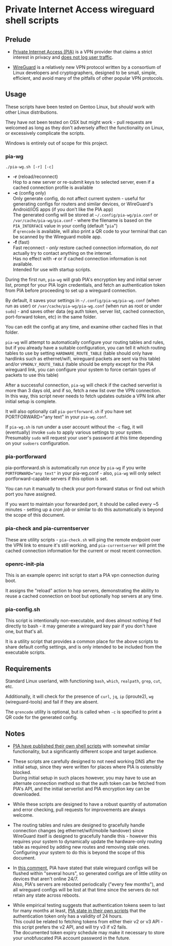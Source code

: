 # Private Internet Access wireguard shell scripts

## Prelude

* [Private Internet Access (PIA)](https://privateinternetaccess.com) is a VPN provider that claims a strict interest in privacy and [does not log user traffic](https://www.privateinternetaccess.com/helpdesk/kb/articles/do-you-log-3).

* [WireGuard](https://wireguard.com) is a relatively new VPN protocol written by a consortium of Linux developers and cryptographers, designed to be small, simple, efficient, and avoid many of the pitfalls of other popular VPN protocols.

## Usage

These scripts have been tested on Gentoo Linux, but _should_ work with other Linux distributions.

They have not been tested on OSX but might work - pull requests are welcomed as long as they don't adversely affect the functionality on Linux, or excessively complicate the scripts.

Windows is entirely out of scope for this project.

### pia-wg

`./pia-wg.sh [-r] [-c]`

* **-r** (reload/reconnect)<br>
Hop to a new server or re-submit keys to selected server, even if a cached connection profile is available
* **-c** (config only)<br>
Only generate config, do not affect current system - useful for generating configs for routers and similar devices, or WireGuard's Android/iOS apps (if you don't like the PIA app)<br>
The generated config will be stored at `~/.config/pia-wg/pia.conf` or `/var/cache/pia-wg/pia.conf` - where the filename is based on the `PIA_INTERFACE` value in your config (default "`pia`")<br>
if `qrencode` is available, will also print a QR code to your terminal that can be scanned by the Wireguard mobile app.
* **-f** (fast)<br>
Fast reconnect - _only_ restore cached connection information, do _not_ actually try to contact anything on the internet.<br>
Has no effect with **-r** or if cached connection information is not available.<br>
Intended for use with startup scripts.<br>

During the first run, `pia-wg` will grab PIA's encryption key and initial server list, prompt for your PIA login credentials, and fetch an authentication token from PIA before proceeding to set up a wireguard connection.

By default, it saves your settings in `~/.config/pia-wg/pia-wg.conf` (when run as user) or `/var/cache/pia-wg/pia-wg.conf` (when run as root or under `sudo`) - and saves other data (eg auth token, server list, cached connection, port-forward token, etc) in the same folder.

You can edit the config at any time, and examine other cached files in that folder.

`pia-wg` will attempt to automatically configure your routing tables and rules, but if you already have a suitable configuration, you can tell it which routing tables to use by setting `HARDWARE_ROUTE_TABLE` (table should only have hardlinks such as ethernet/wifi, wireguard packets are sent via this table) and/or `VPNONLY_ROUTE_TABLE` (table should be empty except for the PIA wireguard link, you can configure your system to force certain types of packets to use this table)

After a successful connection, `pia-wg` will check if the cached serverlist is more than 3 days old, and if so, fetch a new list over the VPN connection.<br>
In this way, this script never needs to fetch updates outside a VPN link after initial setup is complete.

It will also optionally call `pia-portforward.sh` if you have set PORTFORWARD="any text" in your `pia-wg.conf`.

If `pia-wg.sh` is run under a user account without the `-c` flag, it will (eventually) invoke `sudo` to apply various settings to your system.<br>
Presumably `sudo` will request your user's password at this time depending on your `sudoers` configuration.

### pia-portforward

pia-portforward.sh is automatically run _once_ by `pia-wg` if you write `PORTFORWARD="any text"` in your pia-wg.conf - also, `pia-wg` will only select portforward-capable servers if this option is set.

You can run it manually to check your port-forward status or find out which port you have assigned.

If you want to maintain your forwarded port, it should be called every ~5 minutes - setting up a _cron job_ or similar to do this automatically is beyond the scope of this document.

### pia-check and pia-currentserver

These are utility scripts - `pia-check.sh` will ping the remote endpoint over the VPN link to ensure it's still working, and `pia-currentserver` will print the cached connection information for the current or most recent connection.

### openrc-init-pia

This is an example openrc init script to start a PIA vpn connection during boot.

It assigns the "reload" action to hop servers, demonstrating the ability to reuse a cached connection on boot but optionally hop servers at any time.

### pia-config.sh

This script is intentionally non-executable, and does almost nothing if fed directly to bash - it may generate a wireguard key pair if you don't have one, but that's all.

It is a utility script that provides a common place for the above scripts to share default config settings, and is only intended to be included from the executable scripts.

## Requirements

Standard Linux userland, with functioning `bash`, `which`, `realpath`, `grep`, `cut`, etc.

Additionally, it will check for the presence of `curl`, `jq`, `ip` (iproute2), `wg` (wireguard-tools) and fail if they are absent.

The `qrencode` utility is optional, but is called when `-c` is specified to print a QR code for the generated config.

## Notes

* [PIA have published their own shell scripts](https://github.com/pia-foss/manual-connections) with somewhat similar functionality, but a significantly different scope and target audience.<br>

* These scripts are carefully designed to not need working DNS after the initial setup, since they were written for places where PIA is ostensibly blocked.<br>
During initial setup in such places however, you may have to use an alternate connection method so that the auth token can be fetched from PIA's API, and the initial serverlist and PIA encryption key can be downloaded.

* While these scripts are designed to have a robust quantity of automation and error checking, pull requests for improvements are always welcome.

* The routing tables and rules are designed to gracefully handle connection changes (eg ethernet/wifi/mobile handover) since WireGuard itself is designed to gracefully handle this - however this requires your system to dynamically update the hardware-only routing table as required by adding new routes and removing stale ones.<br>
Configuring your system to do this is beyond the scope of this document.

* In [this comment](https://github.com/pia-foss/manual-connections/pull/111#issuecomment-822824399), PIA have stated that stale wireguard configs will be flushed within "several hours", so generated configs are of little utility on devices that aren't online 24/7.<br>
Also, PIA's servers are rebooted periodically ("every few months"), and all wireguard configs will be lost at that time since the servers do not retain any state across reboots.

* While empirical testing suggests that authentication tokens seem to last for many months at least, [PIA state in their own scripts](https://github.com/pia-foss/manual-connections/blob/742a492/get_token.sh#L94) that the authentication token only has a validity of 24 hours.<br>
This could be related to fetching tokens from either their v2 or v3 API - this script prefers the v2 API, and will try v3 if v2 fails.<br>
The documented token expiry schedule may make it necessary to store your unobfuscated PIA account password in the future.
